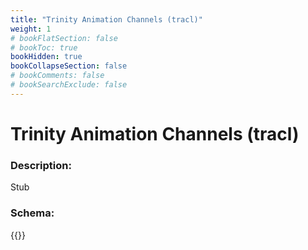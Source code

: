 ```yaml
---
title: "Trinity Animation Channels (tracl)"
weight: 1
# bookFlatSection: false
# bookToc: true
bookHidden: true
bookCollapseSection: false
# bookComments: false
# bookSearchExclude: false
---
```

# Trinity Animation Channels (tracl)

### Description:

Stub

### Schema:

{{<github repo="pkZukan/PokeDocs" file="/SV/Flatbuffers/animation/tracl.fbs" lang="ts">}}